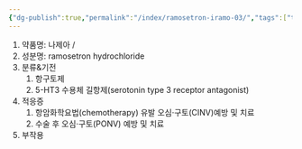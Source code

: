 ```yaml
---
{"dg-publish":true,"permalink":"/index/ramosetron-iramo-03/","tags":["template"],"created":"2025-09-13T12:35:42.000+09:00","updated":"2025-09-30T15:53:07.306+09:00"}
---
```


1. 약품명: 나제아 / 
2. 성분명: ramosetron hydrochloride
3. 분류&기전
	1. 항구토제 
	2. 5-HT3 수용체 길항제(serotonin type 3 receptor antagonist)
4. 적응증
	1. 항암화학요법(chemotherapy) 유발 오심·구토(CINV)예방 및 치료
    2. 수술 후 오심·구토(PONV) 예방 및 치료
5. 부작용